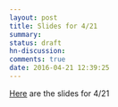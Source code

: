 ```yaml
---
layout: post
title: Slides for 4/21
summary:
status: draft
hn-discussion:
comments: true
date: 2016-04-21 12:39:25
---
```


[Here](https://drive.google.com/a/usfca.edu/file/d/0B-5GjaosMAovaW1EazJreDdzWGM/view?usp=drivesdk) are the slides for 4/21
